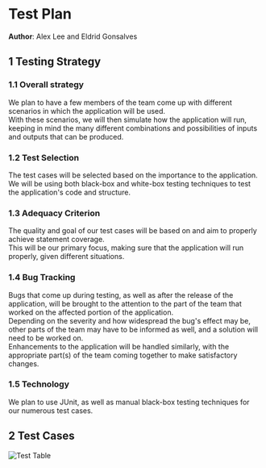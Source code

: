 # Test Plan

**Author**: Alex Lee and Eldrid Gonsalves

## 1 Testing Strategy

### 1.1 Overall strategy

We plan to have a few members of the team come up with different scenarios in which the application will be used.\
With these scenarios, we will then simulate how the application will run, keeping in mind the many different combinations and possibilities of inputs and outputs that can be produced.

### 1.2 Test Selection

The test cases will be selected based on the importance to the application.\
We will be using both black-box and white-box testing techniques to test the application's code and structure.

### 1.3 Adequacy Criterion

The quality and goal of our test cases will be based on and aim to properly achieve statement coverage.\
This will be our primary focus, making sure that the application will run properly, given different situations.

### 1.4 Bug Tracking

Bugs that come up during testing, as well as after the release of the application, will be brought to the attention to the part of the team that worked on the affected portion of the application.\
Depending on the severity and how widespread the bug's effect may be, other parts of the team may have to be informed as well, and a solution will need to be worked on.\
Enhancements to the application will be handled similarly, with the appropriate part(s) of the team coming together to make satisfactory changes.

### 1.5 Technology

We plan to use JUnit, as well as manual black-box testing techniques for our numerous test cases.

## 2 Test Cases

![Test Table](https://github.com/qc-se-fall2019/370Fall19Team1b/blob/master/GroupProject/Docs/Images/Test_Case_Table_v3.png)
